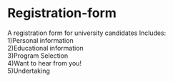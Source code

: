 # Registration-form
A registration form for university candidates
Includes:<br>
1)Personal information<br>
2)Educational information<br>
3)Program Selection<br>
4)Want to hear from you!<br>
5)Undertaking<br>
